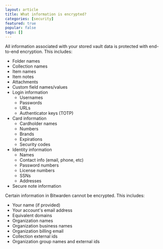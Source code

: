 ```yaml
---
layout: article
title: What information is encrypted?
categories: [security]
featured: true
popular: false
tags: []
---
```


All information associated with your stored vault data is protected with end-to-end encryption. This includes:

- Folder names
- Collection names
- Item names
- Item notes
- Attachments
- Custom field names/values
- Login information
  - Usernames
  - Passwords
  - URLs
  - Authenticator keys (TOTP)
- Card information
  - Cardholder names
  - Numbers
  - Brands
  - Expirations
  - Security codes
- Identity information
  - Names
  - Contact info (email, phone, etc)
  - Password numbers
  - License numbers
  - SSNs
  - Addresses
- Secure note information

Certain information in Bitwarden cannot be encrypted. This includes:

- Your name (if provided)
- Your account's email address
- Equivalent domains
- Organization names
- Organization business names
- Organization billing email
- Collection external ids
- Organization group names and external ids
